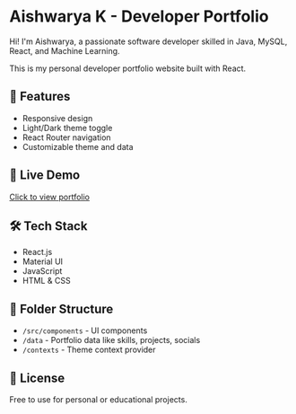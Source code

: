 # Aishwarya K - Developer Portfolio

Hi! I'm Aishwarya, a passionate software developer skilled in Java, MySQL, React, and Machine Learning.

This is my personal developer portfolio website built with React.

## 🚀 Features
- Responsive design
- Light/Dark theme toggle
- React Router navigation
- Customizable theme and data

## 🔗 Live Demo
[Click to view portfolio](https://aishwarya2628.github.io/portfolio)

## 🛠️ Tech Stack
- React.js
- Material UI
- JavaScript
- HTML & CSS

## 📁 Folder Structure
- `/src/components` - UI components
- `/data` - Portfolio data like skills, projects, socials
- `/contexts` - Theme context provider

## 📄 License
Free to use for personal or educational projects.
